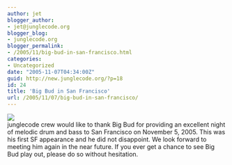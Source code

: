 ```yaml
---
author: jet
blogger_author:
- jet@junglecode.org
blogger_blog:
- junglecode.org
blogger_permalink:
- /2005/11/big-bud-in-san-francisco.html
categories:
- Uncategorized
date: "2005-11-07T04:34:00Z"
guid: http://new.junglecode.org/?p=18
id: 24
title: 'Big Bud in San Francisco'
url: /2005/11/07/big-bud-in-san-francisco/
---
```


[![](https://www.junglecode.com/images/blog/big_bud.jpg)](http://www.sfstation.com/event.php?eventId=12517)  
junglecode crew would like to thank Big Bud for providing an excellent night of melodic drum and bass to San Francisco on November 5, 2005. This was his first SF appearance and he did not disappoint. We look forward to meeting him again in the near future. If you ever get a chance to see Big Bud play out, please do so without hesitation.